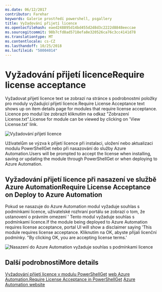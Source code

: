 ```yaml
---
ms.date: 06/12/2017
contributor: Farehar
keywords: Galerie prostředí powershell, psgallery
title: Vyžadování přijetí licence
ms.openlocfilehash: eaed248895d14bd455d2d8d3c2222d8848eeccae
ms.sourcegitcommit: 98b7cfd8ad5718efa8e320526ca76c3cc4141d78
ms.translationtype: MT
ms.contentlocale: cs-CZ
ms.lasthandoff: 10/25/2018
ms.locfileid: "50004014"
---
```

# <a name="require-license-acceptance"></a><span data-ttu-id="098b3-103">Vyžadování přijetí licence</span><span class="sxs-lookup"><span data-stu-id="098b3-103">Require license acceptance</span></span>

<span data-ttu-id="098b3-104">Vyžadovat přijetí licence text se zobrazí na stránce s podrobnostmi položky pro moduly vyžadující přijetí licence.</span><span class="sxs-lookup"><span data-stu-id="098b3-104">Require License Acceptance text shows up on item details page for modules that require license acceptance.</span></span> <span data-ttu-id="098b3-105">Licence pro modul lze zobrazit kliknutím na odkaz "Zobrazení License.txt".</span><span class="sxs-lookup"><span data-stu-id="098b3-105">License for module can be viewed by clicking on 'View License.txt' link.</span></span>

![Vyžadování přijetí licence](../../Images/RequireLicenseAcceptance.png)

<span data-ttu-id="098b3-107">Uživatelům se výzva k přijetí licence při instalaci, uložení nebo aktualizaci modulu PowerShellGet nebo při nasazování do služby Azure Automation.</span><span class="sxs-lookup"><span data-stu-id="098b3-107">Users will be prompted to accept the license when installing, saving or updating the module through PowerShellGet or when deploying to Azure Automation.</span></span>

## <a name="require-license-acceptance-on-deploy-to-azure-automation"></a><span data-ttu-id="098b3-108">Vyžadování přijetí licence při nasazení ve službě Azure Automation</span><span class="sxs-lookup"><span data-stu-id="098b3-108">Require License Acceptance on Deploy to Azure Automation</span></span>

<span data-ttu-id="098b3-109">Pokud se nasazuje do Azure Automation modul vyžaduje souhlas s podmínkami licence, uživatelské rozhraní portálu se zobrazí o tom, že ustanovení o právním omezení ' Tento modul vyžaduje souhlas s podmínkami licence.</span><span class="sxs-lookup"><span data-stu-id="098b3-109">If the module being deployed to Azure Automation requires license acceptance, portal UI will show a disclaimer saying 'This module requires license acceptance.</span></span> <span data-ttu-id="098b3-110">Kliknutím na OK, abyste přijali licenční podmínky. "</span><span class="sxs-lookup"><span data-stu-id="098b3-110">By clicking OK, you are accepting license terms.'</span></span>

![Nasazení do Azure Automation vyžaduje souhlas s podmínkami licence](../../Images/DeployToAzureAutomationRequireLicenseAcceptanceDisclaimer.png)

## <a name="more-details"></a><span data-ttu-id="098b3-112">Další podrobnosti</span><span class="sxs-lookup"><span data-stu-id="098b3-112">More details</span></span>

<span data-ttu-id="098b3-113">[Vyžadování přijetí licence v modulu PowerShellGet](../../concepts/module-license-acceptance.md)
[web Azure Automation.](/azure/automation)</span><span class="sxs-lookup"><span data-stu-id="098b3-113">[Require License Acceptance in PowerShellGet](../../concepts/module-license-acceptance.md)
[Azure Automation website](/azure/automation)</span></span>
